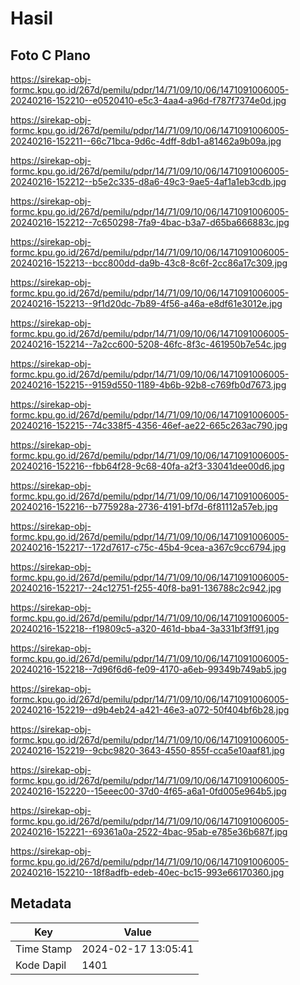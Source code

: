 # Hasil

## Foto C Plano

https://sirekap-obj-formc.kpu.go.id/267d/pemilu/pdpr/14/71/09/10/06/1471091006005-20240216-152210--e0520410-e5c3-4aa4-a96d-f787f7374e0d.jpg

https://sirekap-obj-formc.kpu.go.id/267d/pemilu/pdpr/14/71/09/10/06/1471091006005-20240216-152211--66c71bca-9d6c-4dff-8db1-a81462a9b09a.jpg

https://sirekap-obj-formc.kpu.go.id/267d/pemilu/pdpr/14/71/09/10/06/1471091006005-20240216-152212--b5e2c335-d8a6-49c3-9ae5-4af1a1eb3cdb.jpg

https://sirekap-obj-formc.kpu.go.id/267d/pemilu/pdpr/14/71/09/10/06/1471091006005-20240216-152212--7c650298-7fa9-4bac-b3a7-d65ba666883c.jpg

https://sirekap-obj-formc.kpu.go.id/267d/pemilu/pdpr/14/71/09/10/06/1471091006005-20240216-152213--bcc800dd-da9b-43c8-8c6f-2cc86a17c309.jpg

https://sirekap-obj-formc.kpu.go.id/267d/pemilu/pdpr/14/71/09/10/06/1471091006005-20240216-152213--9f1d20dc-7b89-4f56-a46a-e8df61e3012e.jpg

https://sirekap-obj-formc.kpu.go.id/267d/pemilu/pdpr/14/71/09/10/06/1471091006005-20240216-152214--7a2cc600-5208-46fc-8f3c-461950b7e54c.jpg

https://sirekap-obj-formc.kpu.go.id/267d/pemilu/pdpr/14/71/09/10/06/1471091006005-20240216-152215--9159d550-1189-4b6b-92b8-c769fb0d7673.jpg

https://sirekap-obj-formc.kpu.go.id/267d/pemilu/pdpr/14/71/09/10/06/1471091006005-20240216-152215--74c338f5-4356-46ef-ae22-665c263ac790.jpg

https://sirekap-obj-formc.kpu.go.id/267d/pemilu/pdpr/14/71/09/10/06/1471091006005-20240216-152216--fbb64f28-9c68-40fa-a2f3-33041dee00d6.jpg

https://sirekap-obj-formc.kpu.go.id/267d/pemilu/pdpr/14/71/09/10/06/1471091006005-20240216-152216--b775928a-2736-4191-bf7d-6f81112a57eb.jpg

https://sirekap-obj-formc.kpu.go.id/267d/pemilu/pdpr/14/71/09/10/06/1471091006005-20240216-152217--172d7617-c75c-45b4-9cea-a367c9cc6794.jpg

https://sirekap-obj-formc.kpu.go.id/267d/pemilu/pdpr/14/71/09/10/06/1471091006005-20240216-152217--24c12751-f255-40f8-ba91-136788c2c942.jpg

https://sirekap-obj-formc.kpu.go.id/267d/pemilu/pdpr/14/71/09/10/06/1471091006005-20240216-152218--f19809c5-a320-461d-bba4-3a331bf3ff91.jpg

https://sirekap-obj-formc.kpu.go.id/267d/pemilu/pdpr/14/71/09/10/06/1471091006005-20240216-152218--7d96f6d6-fe09-4170-a6eb-99349b749ab5.jpg

https://sirekap-obj-formc.kpu.go.id/267d/pemilu/pdpr/14/71/09/10/06/1471091006005-20240216-152219--d9b4eb24-a421-46e3-a072-50f404bf6b28.jpg

https://sirekap-obj-formc.kpu.go.id/267d/pemilu/pdpr/14/71/09/10/06/1471091006005-20240216-152219--9cbc9820-3643-4550-855f-cca5e10aaf81.jpg

https://sirekap-obj-formc.kpu.go.id/267d/pemilu/pdpr/14/71/09/10/06/1471091006005-20240216-152220--15eeec00-37d0-4f65-a6a1-0fd005e964b5.jpg

https://sirekap-obj-formc.kpu.go.id/267d/pemilu/pdpr/14/71/09/10/06/1471091006005-20240216-152221--69361a0a-2522-4bac-95ab-e785e36b687f.jpg

https://sirekap-obj-formc.kpu.go.id/267d/pemilu/pdpr/14/71/09/10/06/1471091006005-20240216-152210--18f8adfb-edeb-40ec-bc15-993e66170360.jpg


## Metadata

| Key        | Value               |
| ---------- | ------------------- |
| Time Stamp | 2024-02-17 13:05:41 |
| Kode Dapil | 1401                |



